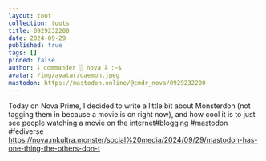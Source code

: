 ```yaml
---
layout: toot
collection: toots
title: 0929232200
date: 2024-09-29
published: true
tags: []
pinned: false
author: ⸸ commander ░ nova ⸸ :~$
avatar: /img/avatar/daemon.jpeg
mastodon: https://mastodon.online/@cmdr_nova/0929232200
---
```


Today on Nova Prime, I decided to write a little bit about Monsterdon (not tagging them in because a movie is on right now), and how cool it is to just see people watching a movie on the internet#blogging #mastodon #fediverse https://nova.mkultra.monster/social%20media/2024/09/29/mastodon-has-one-thing-the-others-don-t
